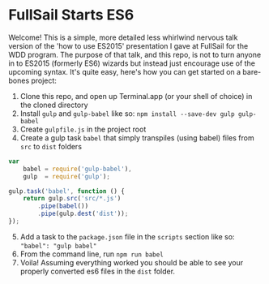 # FullSail Starts ES6

Welcome! This is a simple, more detailed less whirlwind nervous talk version of the 'how to use ES2015' presentation I gave at FullSail for the WDD program. The purpose of that talk, and this repo, is not to turn anyone in to ES2015 (formerly ES6) wizards but instead just encourage use of the upcoming syntax. It's quite easy, here's how you can get started on a bare-bones project:

1. Clone this repo, and open up Terminal.app (or your shell of choice) in the cloned directory
2. Install `gulp` and `gulp-babel` like so: `npm install --save-dev gulp gulp-babel`
3. Create `gulpfile.js` in the project root
4. Create a gulp task `babel` that simply transpiles (using babel) files from `src` to `dist` folders
```js
var
    babel = require('gulp-babel'),
    gulp  = require('gulp');

gulp.task('babel', function () {
    return gulp.src('src/*.js')
        .pipe(babel())
        .pipe(gulp.dest('dist'));
});
```
5. Add a task to the `package.json` file in the `scripts` section like so: `"babel": "gulp babel"`
6. From the command line, run `npm run babel`
7. Voila! Assuming everything worked you should be able to see your properly converted es6 files in the `dist` folder.

